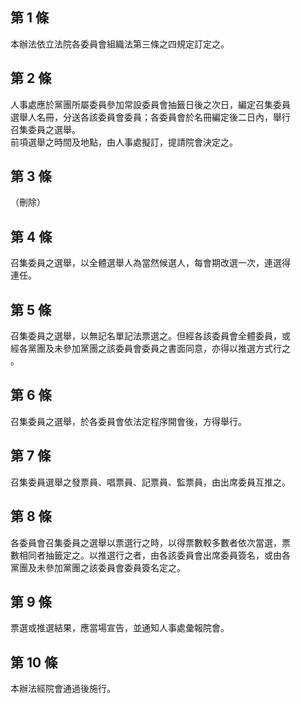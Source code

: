 第 1 條
-------
本辦法依立法院各委員會組織法第三條之四規定訂定之。

第 2 條
-------
人事處應於黨團所屬委員參加常設委員會抽籤日後之次日，編定召集委員  
選舉人名冊，分送各該委員會委員；各委員會於名冊編定後二日內，舉行  
召集委員之選舉。  
前項選舉之時間及地點，由人事處擬訂，提請院會決定之。

第 3 條
-------
（刪除）

第 4 條
-------
召集委員之選舉，以全體選舉人為當然候選人，每會期改選一次，連選得  
連任。

第 5 條
-------
召集委員之選舉，以無記名單記法票選之。但經各該委員會全體委員，或  
經各黨團及未參加黨團之該委員會委員之書面同意，亦得以推選方式行之  
。

第 6 條
-------
召集委員之選舉，於各委員會依法定程序開會後，方得舉行。

第 7 條
-------
召集委員選舉之發票員、唱票員、記票員、監票員，由出席委員互推之。

第 8 條
-------
各委員會召集委員之選舉以票選行之時，以得票數較多數者依次當選，票  
數相同者抽籤定之。以推選行之者，由各該委員會出席委員簽名，或由各  
黨團及未參加黨團之該委員會委員簽名定之。

第 9 條
-------
票選或推選結果，應當場宣告，並通知人事處彙報院會。

第 10 條
--------
本辦法經院會通過後施行。

